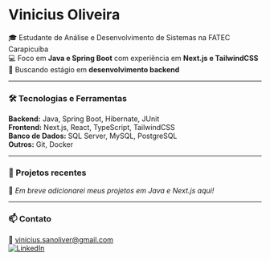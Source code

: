 # Vinicius Oliveira  

🎓 Estudante de Análise e Desenvolvimento de Sistemas na FATEC Carapicuíba  
💻 Foco em **Java e Spring Boot** com experiência em **Next.js e TailwindCSS**  
🎯 Buscando estágio em **desenvolvimento backend**

---

### 🛠️ Tecnologias e Ferramentas
**Backend:** Java, Spring Boot, Hibernate, JUnit  
**Frontend:** Next.js, React, TypeScript, TailwindCSS  
**Banco de Dados:** SQL Server, MySQL, PostgreSQL  
**Outros:** Git, Docker

---

### 🚀 Projetos recentes
📌 *Em breve adicionarei meus projetos em Java e Next.js aqui!*

---

### 📫 Contato
📧 [vinicius.sanoliver@gmail.com](mailto:vinicius.sanoliver@gmail.com)  
[![LinkedIn](https://img.shields.io/badge/LinkedIn-0A66C2?style=for-the-badge&logo=linkedin&logoColor=white)](https://www.linkedin.com/in/vinicius-oliveira-vso/)

